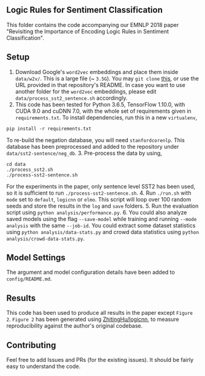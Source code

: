 ## Logic Rules for Sentiment Classification

This folder contains the code accompanying our EMNLP 2018 paper "Revisiting the Importance of Encoding Logic Rules in Sentiment Classification".

## Setup

1. Download Google's `word2vec` embeddings and place them inside `data/w2v/`. This is a large file (~ `3.5G`). You may `git clone` [this](https://github.com/mmihaltz/word2vec-GoogleNews-vectors), or use the URL provided in that repository's README. In case you want to use another folder for the `word2vec` embeddings, please edit `data/process_sst2_sentence.sh` accordingly.
2. This code has been tested for Python 3.6.5, TensorFlow 1.10.0, with CUDA 9.0 and cuDNN 7.0, with the whole set of requirements given in `requirements.txt`. To install dependencies, run this in a new `virtualenv`,
```
pip install -r requirements.txt
```
To re-build the negation database, you will need `stanfordcorenlp`. This database has been preprocessed and added to the repository under `data/sst2-sentence/neg_db`.
3. Pre-process the data by using,
```
cd data
./process_sst2.sh
./process-sst2-sentence.sh
```
For the experiments in the paper, only sentence level SST2 has been used, so it is sufficient to run `./process-sst2-sentence.sh`.
4. Run `./run.sh` with `mode` set to `default`, `logicnn` or `elmo`. This script will loop over 100 random seeds and store the results in the `log` and `save` folders.
5. Run the evaluation script using `python analysis/performance.py`.
6. You could also analyze saved models using the flag `--save-model` while training and running `--mode analysis` with the same `--job-id`. You could extract some dataset statistics using `python analysis/data-stats.py` and crowd data statistics using `python analysis/crowd-data-stats.py`.

## Model Settings
The argument and model configuration details have been added to `config/README.md`.

## Results

This code has been used to produce all results in the paper except `Figure 2`. `Figure 2` has been generated using [ZhitingHu/logicnn](https://github.com/ZhitingHu/logicnn/), to measure reproducibility against the author's original codebase.

## Contributing
Feel free to add Issues and PRs (for the existing issues). It should be fairly easy to understand the code.
